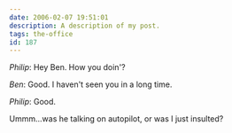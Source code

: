```yaml
---
date: 2006-02-07 19:51:01
description: A description of my post.
tags: the-office
id: 187
---
```

<i>Philip</i>:  Hey Ben.  How you doin'?

<i>Ben</i>:  Good.  I haven't seen you in a long time.

<i>Philip</i>:  Good.


Ummm...was he talking on autopilot, or was I just insulted?